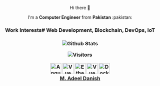 <!--
is a ✨ _special_ ✨ repository because its `README.md` (this file) appears on your GitHub profile.

Here are some ideas to get you started:

- 🔭 I’m currently working on ...
- 🌱 I’m currently learning ...
- 👯 I’m looking to collaborate on ...
- 🤔 I’m looking for help with ...
- 💬 Ask me about ...
- 📫 How to reach me: ...
- 😄 Pronouns: ...
- ⚡ Fun fact: ...
-->

<div align="center">
  <p>Hi there 👋</p>
  <p>I'm a <strong>Computer Engineer</strong> from <strong>Pakistan</strong> :pakistan:</p>
  
  <h3>Work Interests# Web Development, Blockchain, DevOps, IoT<h3>

![Github Stats](https://github-readme-stats.vercel.app/api?username=bashforger&count_private=true&show_icons=true&theme=dark)

![Visitors](https://visitor-badge.glitch.me/badge?page_id=page.id)

<div>
<img title="Angular" height=35 src="https://user-images.githubusercontent.com/1560278/27637937-cb4b9b24-5c11-11e7-949b-15c1e4cdb53c.gif" />
<img title="Vue" height=35 src="https://thumbs.gfycat.com/PinkPiercingBull-size_restricted.gif" />
<img title="Ethereum" height=35 src="https://cryptologos.cc/logos/versions/ethereum-eth-logo-animated.gif" />
<img title="Vue" height=35 src="https://monero.org/wp-content/uploads/2018/04/monero-to-the-moon.gif" /> 
<img title="Docker" height=35 src="https://i.pinimg.com/originals/f5/5e/80/f55e8059ea945abfd6804b887dd4a0af.gif" /> 
<div>
</div>
  
  <div class="LI-profile-badge"  data-version="v1" data-size="medium" data-locale="en_US" data-type="vertical" data-theme="dark" data-vanity="muhammad-adeel-danish"><a class="LI-simple-link" href='https://pk.linkedin.com/in/muhammad-adeel-danish?trk=profile-badge'>M. Adeel Danish</a></div>
